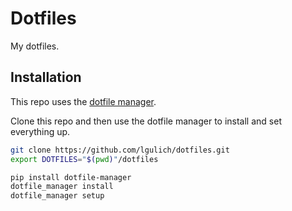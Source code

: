# Dotfiles
My dotfiles.

## Installation
This repo uses the [dotfile manager](https://github.com/lgulich/dotfile_manager).

Clone this repo and then use the dotfile manager to install and set everything
up.
```sh
git clone https://github.com/lgulich/dotfiles.git
export DOTFILES="$(pwd)"/dotfiles

pip install dotfile-manager
dotfile_manager install
dotfile_manager setup
```
